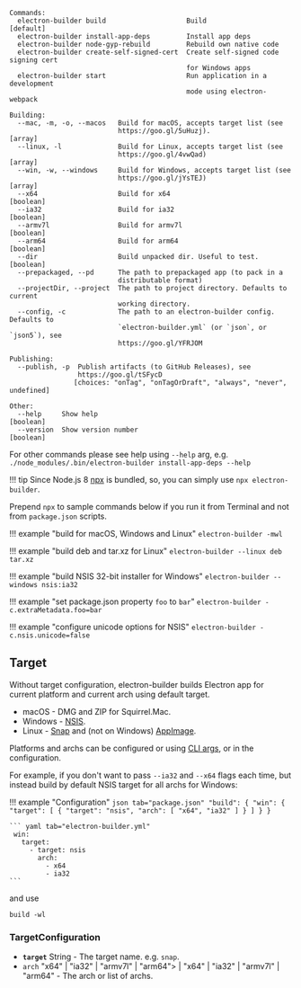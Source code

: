 ```
Commands:
  electron-builder build                    Build                      [default]
  electron-builder install-app-deps         Install app deps
  electron-builder node-gyp-rebuild         Rebuild own native code
  electron-builder create-self-signed-cert  Create self-signed code signing cert
                                            for Windows apps
  electron-builder start                    Run application in a development
                                            mode using electron-webpack

Building:
  --mac, -m, -o, --macos   Build for macOS, accepts target list (see
                           https://goo.gl/5uHuzj).                       [array]
  --linux, -l              Build for Linux, accepts target list (see
                           https://goo.gl/4vwQad)                        [array]
  --win, -w, --windows     Build for Windows, accepts target list (see
                           https://goo.gl/jYsTEJ)                        [array]
  --x64                    Build for x64                               [boolean]
  --ia32                   Build for ia32                              [boolean]
  --armv7l                 Build for armv7l                            [boolean]
  --arm64                  Build for arm64                             [boolean]
  --dir                    Build unpacked dir. Useful to test.         [boolean]
  --prepackaged, --pd      The path to prepackaged app (to pack in a
                           distributable format)
  --projectDir, --project  The path to project directory. Defaults to current
                           working directory.
  --config, -c             The path to an electron-builder config. Defaults to
                           `electron-builder.yml` (or `json`, or `json5`), see
                           https://goo.gl/YFRJOM

Publishing:
  --publish, -p  Publish artifacts (to GitHub Releases), see
                 https://goo.gl/tSFycD
                [choices: "onTag", "onTagOrDraft", "always", "never", undefined]

Other:
  --help     Show help                                                 [boolean]
  --version  Show version number                                       [boolean]
```

For other commands please see help using `--help` arg, e.g. `./node_modules/.bin/electron-builder install-app-deps --help`

!!! tip 
    Since Node.js 8 [npx](https://medium.com/@maybekatz/introducing-npx-an-npm-package-runner-55f7d4bd282b) is bundled, so, you can simply use `npx electron-builder`.
    
    
Prepend `npx` to sample commands below if you run it from Terminal and not from `package.json` scripts.

!!! example "build for macOS, Windows and Linux"
    `electron-builder -mwl`
    
!!! example "build deb and tar.xz for Linux"
    `electron-builder --linux deb tar.xz`
    
!!! example "build NSIS 32-bit installer for Windows"
    `electron-builder --windows nsis:ia32`
    
!!! example "set package.json property `foo` to `bar`"
    `electron-builder -c.extraMetadata.foo=bar`
    
!!! example "configure unicode options for NSIS"
    `electron-builder -c.nsis.unicode=false`

## Target

Without target configuration, electron-builder builds Electron app for current platform and current arch using default target.

* macOS - DMG and ZIP for Squirrel.Mac.
* Windows - [NSIS](configuration/nsis.md).
* Linux - [Snap](configuration/snap.md) and (not on Windows) [AppImage](configuration/appimage.md).

Platforms and archs can be configured or using [CLI args](https://github.com/electron-userland/electron-builder#cli-usage), or in the configuration. 

For example, if you don't want to pass `--ia32` and `--x64` flags each time, but instead build by default NSIS target for all archs for Windows:

!!! example "Configuration"
    ```json tab="package.json"
    "build": {
      "win": {
        "target": [
          {
            "target": "nsis",
            "arch": [
              "x64",
              "ia32"
            ]
          }
        ]
      }
    }
    ```
    
    ``` yaml tab="electron-builder.yml"
     win:
       target:
         - target: nsis
           arch:
             - x64
             - ia32
    ```

and use
```
build -wl
```

### TargetConfiguration
* **<code id="TargetConfiguration-target">target</code>** String - The target name. e.g. `snap`.
* <code id="TargetConfiguration-arch">arch</code> "x64" | "ia32" | "armv7l" | "arm64"&gt; | "x64" | "ia32" | "armv7l" | "arm64" - The arch or list of archs.